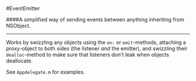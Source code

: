 #EventEmitter

####A simplified way of sending events between anything inheriting from NSObject.

----

Works by swizzling any objects using the `on:` or `emit`-methods, attaching a proxy-object to both sides (the listener *and* the emitter), and swizzling their `dealloc`-method to make sure that listeners don't leak when objects deallocate.

See `Appdelegate.m` for examples.